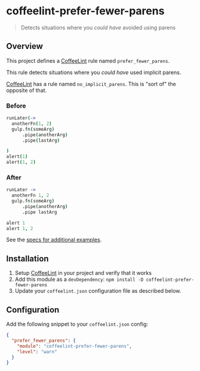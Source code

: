# coffeelint-prefer-fewer-parens

> Detects situations where you *could have* avoided using parens

## Overview

This project defines a [CoffeeLint][CoffeeLint] rule named
`prefer_fewer_parens`.

This rule detects situations where you *could have* used implicit parens.

[CoffeeLint][CoffeeLint] has a rule named `no_implicit_parens`. This
is "sort of" the opposite of that.

### Before

```coffeescript
runLater(->
  anotherFn(1, 2)
  gulp.fn(someArg)
      .pipe(anotherArg)
      .pipe(lastArg)

)
alert(1)
alert(1, 2)
```

### After

```coffeescript
runLater ->
  anotherFn 1, 2
  gulp.fn(someArg)
      .pipe(anotherArg)
      .pipe lastArg

alert 1
alert 1, 2
```

See the [specs for additional examples][specs].

[specs]: spec/prefer-fewer-parens-spec.coffee

## Installation

1. Setup [CoffeeLint][CoffeeLint] in your project and verify that it
   works
2. Add this module as a `devDependency`: `npm install -D coffeelint-prefer-fewer-parens`
3. Update your `coffeelint.json` configuration file as described below.

## Configuration

Add the following snippet to your `coffeelint.json` config:

```json
{
  "prefer_fewer_parens": {
    "module": "coffeelint-prefer-fewer-parens",
    "level": "warn"
  }
}
```

[CoffeeLint]: http://coffeelint.org

